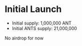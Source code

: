 # Initial Launch

* Initial supply: 1,000,000 ANT
* Initial ANTS supply: 21,000,000

No airdrop for now

